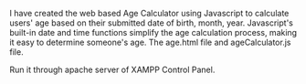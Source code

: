I have created the web based Age Calculator using Javascript to calculate users' age based on their submitted date of birth, month, year.
Javascript's built-in date and time functions simplify the age calculation process, making it easy to determine someone's age. 
The age.html file and ageCalculator.js file.



Run it through apache server of XAMPP Control Panel.
